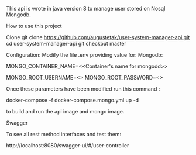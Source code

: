 This api is wrote in java version 8 to manage user stored on Nosql Mongodb.

How to use this project

Clone
git clone https://github.com/augustetak/user-system-manager-api.git
cd user-system-manager-api
git checkout master

Configuration:
Modify the file .env providing value for:
Mongodb:

MONGO_CONTAINER_NAME=<<Container's name for mongodd>>

MONGO_ROOT_USERNAME=<<Your root username>>
MONGO_ROOT_PASSWORD=<<Your password >>

Once these parameters have been modified run this command :
  
docker-compose -f docker-compose.mongo.yml up -d
  
to build and run the api image and mongo image.

Swagger

To see all rest method interfaces and test them:

http://localhost:8080/swagger-ui/#/user-controller


